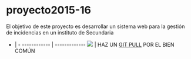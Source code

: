 # proyecto2015-16

El objetivo de este proyecto es desarrollar un sistema web para la gestión de incidencias en un instituto de Secundaria


 - | -
------------ | -------------
![](http://findicons.com/files/icons/584/the_last_order_plus/128/alarm.png) | HAZ UN [GIT PULL](https://github.com/profeIAP/panelDeControl/wiki#actualizaci%C3%B3n) POR EL BIEN COMÚN
